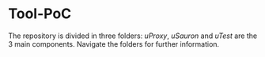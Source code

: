 # Tool-PoC

The repository is divided in three folders: *uProxy*, *uSauron* and *uTest* are the 3 main components.
Navigate the folders for further information.
